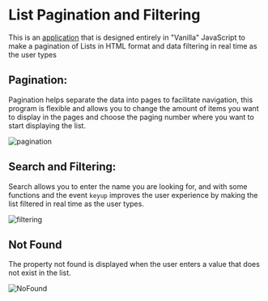 # List Pagination and Filtering

This is an [application](https://windyludev.github.io/List-Pagination-and-Filtering-v1/) that is designed entirely in "Vanilla" JavaScript to make a pagination of Lists
in HTML format and data filtering in real time as the user types

## Pagination:

Pagination helps separate the data into pages to facilitate navigation,
this program is flexible and allows you to change the amount of items you want to display in the pages
and choose the paging number where you want to start displaying the list.

![pagination](https://windyludev.github.io/List-Pagination-and-Filtering-v1/img/pagination.jpg)

## Search and Filtering: 

Search allows you to enter the name you are looking for, and with some functions and the event `keyup`
improves the user experience by making the list filtered in real time as the user types.

![filtering](https://windyludev.github.io/List-Pagination-and-Filtering-v1/img/filtering.jpg)

## Not Found
The property not found is displayed when the user enters a value that does not exist in the list.

![NoFound](https://windyludev.github.io/List-Pagination-and-Filtering-v1/img/NotFound.jpg)
